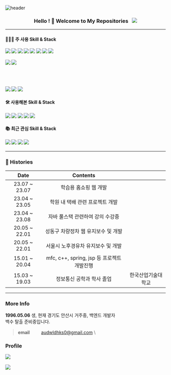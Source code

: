 ![header](https://capsule-render.vercel.app/api?type=waving&color=0:66d9e8,100:eebefa&height=350&section=header&text=jiwan's%20GitHub&animation=twinkling&fontSize=50&fontColor=ffffff&fontAlignY=41&desc=Web%20Back%20End%20Developer&rotate=0)

<h3 align="center">
Hello ! 👋 Welcome to My Repositories &nbsp; <img src="https://hits.seeyoufarm.com/api/count/incr/badge.svg?url=https%3A%2F%2Fgithub.com%2Fsteven-yn&count_bg=%2379C83D&title_bg=%23555555&icon=&icon_color=%23E7E7E7&title=hits&edge_flat=false"/>
</h3>

---

#### 👩🏻‍💻 주 사용 Skill & Stack

<h4>
<img src="https://img.shields.io/badge/react-61DAFB?style=for-the-badge&logo=react&logoColor=000"/>
<img src="https://img.shields.io/badge/github_action-2088FF?style=for-the-badge&logo=github_action&logoColor=fff"/>
<img src="https://img.shields.io/badge/java-007396?style=for-the-badge&logo=java&logoColor=white">
<img src="https://img.shields.io/badge/javascript-F7DF1E?style=for-the-badge&logo=javascript&logoColor=black">
<img src="https://img.shields.io/badge/spring-6DB33F?style=for-the-badge&logo=spring&logoColor=white">
<img src="https://img.shields.io/badge/springboot-6DB33F?style=for-the-badge&logo=springboot&logoColor=white">
<img src="https://img.shields.io/badge/C++-00599C?style=for-the-badge&logo=c++&logoColor=white">
<img src="https://img.shields.io/badge/MFC-E21A2C?style=for-the-badge&logo=mfc&logoColor=white">
  <br><br>
<img src="https://img.shields.io/badge/oracle-F80000?style=for-the-badge&logo=oracle&logoColor=white">
<img src="https://img.shields.io/badge/mariaDB-003545?style=for-the-badge&logo=mariaDB&logoColor=white"><br><br>

  <br><br>
<img src="https://img.shields.io/badge/github-181717?style=for-the-badge&logo=github&logoColor=white">
<img src="https://img.shields.io/badge/apache tomcat-F8DC75?style=for-the-badge&logo=apachetomcat&logoColor=white">
<img src="https://img.shields.io/badge/gradle-02303A?style=for-the-badge&logo=gradle&logoColor=white">
</h4>

#### 🛠 사용해본 Skill & Stack
<h4>
  <img src="https://img.shields.io/badge/MongoDB-47A248?style=for-the-badge&logo=MongoDB&logoColor=fff"/>
  <img src="https://img.shields.io/badge/PostgreSQL-4169E1?style=for-the-badge&logo=PostgreSQL&logoColor=fff">
  <img src="https://img.shields.io/badge/redux-764ABC?style=for-the-badge&logo=redux&logoColor=fff"/>
  <img src="https://img.shields.io/badge/aws_ec2-FF9900?style=for-the-badge&logo=awsamplify&logoColor=fff"/>
  <img src="https://img.shields.io/badge/node.js-74b816?style=for-the-badge&logo=node.js&logoColor=fff"/>
</h4>
 
#### 📚 최근 관심 Skill & Stack
<h4>
<img src="https://img.shields.io/badge/Rust-000000?style=for-the-badge&logo=Rust&logoColor=fff" />
<img src="https://img.shields.io/badge/node.js-74b816?style=for-the-badge&logo=node.js&logoColor=fff"/>
<img src="https://img.shields.io/badge/NestJS-E0234E?style=for-the-badge&logo=NestJS&logoColor=fff"/>
<img src="https://img.shields.io/badge/express-000000?style=for-the-badge&logo=express&logoColor=fff"/> 
</h4>

---
### 🎥 Histories
<div align="center">
  
| Date | Contents | |
|:---:|:---:|:---:|
| 23.07 ~ 23.07 | 학습용 홈쇼핑 웹 개발
| 23.04 ~ 23.05 | 학원 내 택배 관련 프로젝트 개발
| 23.04 ~ 23.08 | 자바 풀스택 관련하여 강의 수강중
| 20.05 ~ 22.01 | 성동구 차량정차 웹 유지보수 및 개발
| 20.05 ~ 22.01 | 서울시 노후경유차 유지보수 및 개발
| 15.01 ~ 20.04 | mfc, c++, spring, jsp 등 프로젝트 개발진행 
| 15.03 ~ 19.03 | 정보통신 공학과 학사 졸업 | 한국산업기술대학교 |
  
</div>

---
### More Info 

**1996.05.06** 생, 현재 경기도 안산시 거주중, 백엔드 개발자 \
백수 탈출 준비중입니다.

> **email** 　　 audwldhks0@gmail.com \


<!-- [![Solved.ac Profile](http://mazassumnida.wtf/api/v2/generate_badge?boj=dus1009)](https://solved.ac/dus1009/) -->
<!--
[![Top Langs](https://github-readme-stats.vercel.app/api/top-langs/?username=ji0506&hide=jupyternotebook,java&layout=compact)](https://github.com/anuraghazra/github-readme-stats)
-->
### Profile
<img src="https://github-readme-stats.vercel.app/api/top-langs/?username=ji0506&layout=compact"><br><br>
<img src="https://github-readme-stats.vercel.app/api?username=ji0506&show_icons=true">

